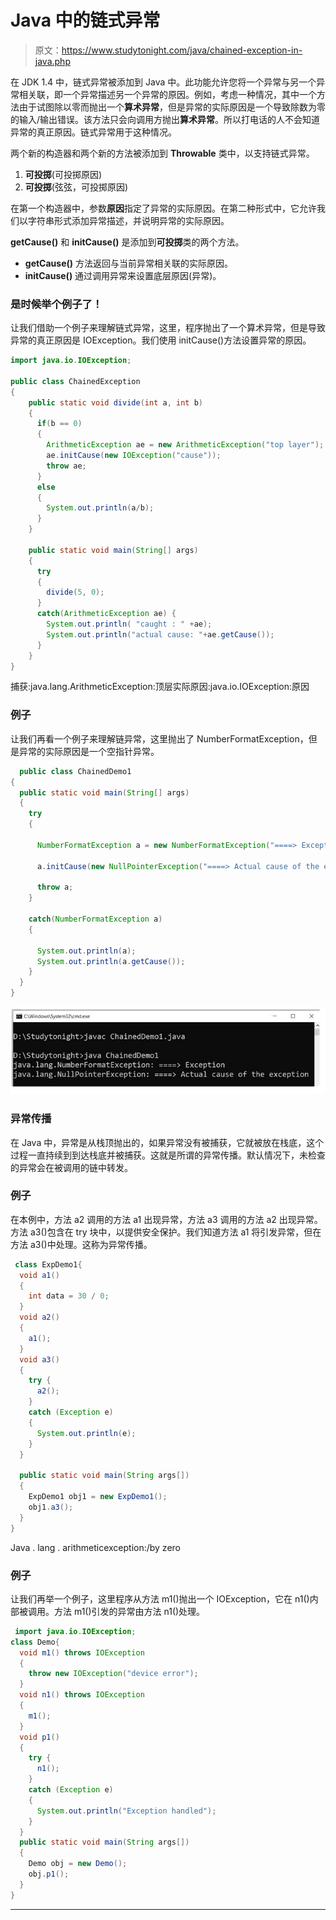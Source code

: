# Java 中的链式异常

> 原文：<https://www.studytonight.com/java/chained-exception-in-java.php>

在 JDK 1.4 中，链式异常被添加到 Java 中。此功能允许您将一个异常与另一个异常相关联，即一个异常描述另一个异常的原因。例如，考虑一种情况，其中一个方法由于试图除以零而抛出一个**算术异常**，但是异常的实际原因是一个导致除数为零的输入/输出错误。该方法只会向调用方抛出**算术异常**。所以打电话的人不会知道异常的真正原因。链式异常用于这种情况。

两个新的构造器和两个新的方法被添加到 **Throwable** 类中，以支持链式异常。

1.  **可投掷**(可投掷原因)
2.  **可投掷**(弦弦，可投掷原因)

在第一个构造器中，参数**原因**指定了异常的实际原因。在第二种形式中，它允许我们以字符串形式添加异常描述，并说明异常的实际原因。

**getCause()** 和 **initCause()** 是添加到**可投掷**类的两个方法。

*   **getCause()** 方法返回与当前异常相关联的实际原因。
*   **initCause()** 通过调用异常来设置底层原因(异常)。

### 是时候举个例子了！

让我们借助一个例子来理解链式异常，这里，程序抛出了一个算术异常，但是导致异常的真正原因是 IOException。我们使用 initCause()方法设置异常的原因。

```java
import java.io.IOException;

public class ChainedException
{
    public static void divide(int a, int b)
    {
      if(b == 0)
      {
        ArithmeticException ae = new ArithmeticException("top layer");
        ae.initCause(new IOException("cause"));
        throw ae;
      }
      else
      {
        System.out.println(a/b);
      }
    }

    public static void main(String[] args)
    {
      try 
      {
        divide(5, 0);
      }
      catch(ArithmeticException ae) {
        System.out.println( "caught : " +ae);
        System.out.println("actual cause: "+ae.getCause());
      }
    }
} 
```

捕获:java.lang.ArithmeticException:顶层实际原因:java.io.IOException:原因

### 例子

让我们再看一个例子来理解链异常，这里抛出了 NumberFormatException，但是异常的实际原因是一个空指针异常。

```java
  public class ChainedDemo1
{ 
  public static void main(String[] args) 
  { 
    try
    { 

      NumberFormatException a = new NumberFormatException("====> Exception"); 

      a.initCause(new NullPointerException("====> Actual cause of the exception")); 

      throw a; 
    } 

    catch(NumberFormatException a) 
    { 

      System.out.println(a); 
      System.out.println(a.getCause()); 
    } 
  } 
} 

```

![chained-example](img/b0480d02b05e00c30c0fd0338950bcf0.png)

### 异常传播

在 Java 中，异常是从栈顶抛出的，如果异常没有被捕获，它就被放在栈底，这个过程一直持续到到达栈底并被捕获。这就是所谓的异常传播。默认情况下，未检查的异常会在被调用的链中转发。

### 例子

在本例中，方法 a2 调用的方法 a1 出现异常，方法 a3 调用的方法 a2 出现异常。方法 a3()包含在 try 块中，以提供安全保护。我们知道方法 a1 将引发异常，但在方法 a3()中处理。这称为异常传播。

```java
 class ExpDemo1{ 
  void a1() 
  { 
    int data = 30 / 0; 
  } 
  void a2() 
  { 
    a1();  
  } 
  void a3() 
  { 
    try { 
      a2();
    } 
    catch (Exception e) 
    { 
      System.out.println(e); 
    } 
  } 

  public static void main(String args[]) 
  { 
    ExpDemo1 obj1 = new ExpDemo1(); 
    obj1.a3(); 
  } 
} 
```

Java . lang . arithmeticexception:/by zero

### 例子

让我们再举一个例子，这里程序从方法 m1()抛出一个 IOException，它在 n1()内部被调用。方法 m1()引发的异常由方法 n1()处理。

```java
 import java.io.IOException; 
class Demo{ 
  void m1() throws IOException
  { 
    throw new IOException("device error"); 
  } 
  void n1() throws IOException
  { 
    m1(); 
  } 
  void p1() 
  { 
    try { 
      n1(); 
    } 
    catch (Exception e) 
    { 
      System.out.println("Exception handled"); 
    } 
  } 
  public static void main(String args[]) 
  { 
    Demo obj = new Demo(); 
    obj.p1(); 
  } 
} 
```

* * *